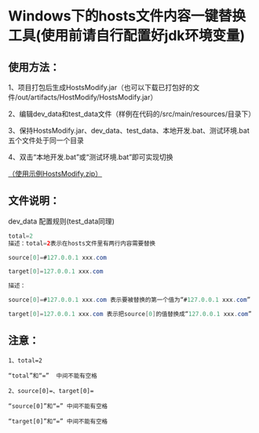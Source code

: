 Windows下的hosts文件内容一键替换工具(使用前请自行配置好jdk环境变量)
===

使用方法：
---
1、项目打包后生成HostsModify.jar（也可以下载已打包好的文件/out/artifacts/HostModify/HostsModify.jar）

2、编辑dev_data和test_data文件（样例在代码的/src/main/resources/目录下）

3、保持HostsModify.jar、dev_data、test_data、本地开发.bat、测试环境.bat五个文件处于同一个目录

4、双击“本地开发.bat”或“测试环境.bat”即可实现切换

<a href="https://github.com/zhangxiaojianvip/HostsModify/releases/tag/V1.0">（使用示例HostsModify.zip）</a>

文件说明：
---
dev_data 配置规则(test_data同理)

```Java 
total=2
描述：total=2表示在hosts文件里有两行内容需要替换
```

```Java
source[0]=#127.0.0.1 xxx.com

target[0]=127.0.0.1 xxx.com

描述：

source[0]=#127.0.0.1 xxx.com 表示要被替换的第一个值为“#127.0.0.1 xxx.com”

target[0]=127.0.0.1 xxx.com 表示把source[0]的值替换成“127.0.0.1 xxx.com”
```

注意：
---
    1、total=2 

    “total”和“=”  中间不能有空格

    2、source[0]=、target[0]=

    “source[0]”和“=” 中间不能有空格

    “target[0]”和“=” 中间不能有空格

